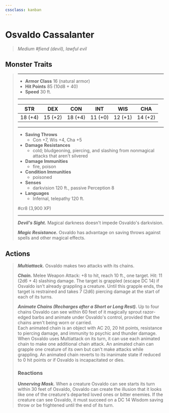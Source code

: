 ```yaml
---
cssclass: kanban
---
```


# Osvaldo Cassalanter
>*Medium #fiend (devil), lawful evil*
## Monster Traits
>___
>- **Armor Class** 16 (natural armor)
>- **Hit Points** 85 (10d8 + 40)
>- **Speed** 30 ft.
>___
>|STR|DEX|CON|INT|WIS|CHA|
>|:---:|:---:|:---:|:---:|:---:|:---:|
>|18 (+4)|15 (+2)|18 (+4)|11 (+0)|12 (+1)|14 (+2)|
>___
>- **Saving Throws**
>	 - Con +7, Wis +4, Cha +5
>- **Damage Resistances**
>	 - cold; bludgeoning, piercing, and slashing from nonmagical attacks that aren't silvered
>- **Damage Immunities**
>	 - fire, poison
>- **Condition Immunities**
>	 - poisoned
>- **Senses**
>	 - darkvision 120 ft., passive Perception 8
>- **Languages**
>	 - Infernal, telepathy 120 ft.
>
> #cr8 (3,900 XP)
>___
>***Devil's Sight.*** Magical darkness doesn't impede Osvaldo's darkvision.  
>
>***Magic Resistance.*** Osvaldo has advantage on saving throws against spells and other magical effects.  
>
## Actions
>***Multiattack.*** Osvaldo makes two attacks with its chains.  
>
>***Chain.*** Melee Weapon Attack: +8 to hit, reach 10 ft., one target. Hit: 11 (2d6 + 4) slashing damage. The target is grappled (escape DC 14) if Osvaldo isn't already grappling a creature. Until this grapple ends, the target is restrained and takes 7 (2d6) piercing damage at the start of each of its turns.  
>
>***Animate Chains (Recharges after a Short or Long Rest).*** Up to four chains Osvaldo can see within 60 feet of it magically sprout razor-edged barbs and animate under Osvaldo's control, provided that the chains aren't being worn or carried.  
>Each animated chain is an object with AC 20, 20 hit points, resistance to piercing damage, and immunity to psychic and thunder damage. When Osvaldo uses Multiattack on its turn, it can use each animated chain to make one additional chain attack. An animated chain can grapple one creature of its own but can't make attacks while grappling. An animated chain reverts to its inanimate state if reduced to 0 hit points or if Osvaldo is incapacitated or dies.  
>
>### Reactions
>***Unnerving Mask.*** When a creature Osvaldo can see starts its turn within 30 feet of Osvaldo, Osvaldo can create the illusion that it looks like one of the creature's departed loved ones or bitter enemies. If the creature can see Osvaldo, it must succeed on a DC 14 Wisdom saving throw or be frightened until the end of its turn.